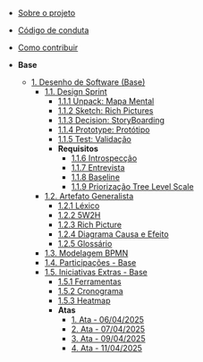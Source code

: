 <!-- docs/_sidebar.md -->

- [Sobre o projeto](/)

- [Código de conduta](/CodigoConduta.md)

- [Como contribuir](/GuiaContribuicao.md)

- **Base**
  - [1. Desenho de Software (Base)](./Base/1.Base.md)
    - [1.1. Design Sprint](./Base/DesignSprint/1.1.DesignSprint.md)
      - [1.1.1 Unpack: Mapa Mental](./Base/DesignSprint/1.1.1MapaMental.md)
      - [1.1.2 Sketch: Rich Pictures](./Base/DesignSprint/1.1.2RichPictures.md)
      - [1.1.3 Decision: StoryBoarding](./Base/DesignSprint/1.1.3StoryBoarding.md)
      - [1.1.4 Prototype: Protótipo](./Base/DesignSprint/1.1.4Prototipo.md)
      - [1.1.5 Test: Validação](./Base/DesignSprint/1.1.5Validacao.md)
      - **Requisitos**
        - [1.1.6 Introspecção](./Base/Elicitacao/1.6.1Introspeccao.md)
        - [1.1.7 Entrevista](./Base/Elicitacao/1.6.2Entrevista.md)
        - [1.1.8 Baseline](./Base/Elicitacao/1.6.3RequisitosElicitados.md)
        - [1.1.9 Priorização Tree Level Scale](./Base/Elicitacao/1.6.4Priorizacao.md)
    - [1.2. Artefato Generalista](./Base/ArtefatosGeneralistas/1.2.ArtefatoGeneralista.md)
      - [1.2.1 Léxico](./Base/ArtefatosGeneralistas/1.2.1Lexico.md)
      - [1.2.2 5W2H](./Base/ArtefatosGeneralistas/1.2.25W2H.md)
      - [1.2.3 Rich Picture](./Base/ArtefatosGeneralistas/1.2.3RichPicture.md)
      - [1.2.4 Diagrama Causa e Efeito](./Base/ArtefatosGeneralistas/1.2.4DiagramCausaEfeito.md)
      - [1.2.5 Glossário](./Base/ArtefatosGeneralistas/1.2.5Glossario.md)
    - [1.3. Modelagem BPMN](./Base/BPMN/1.3.ModelagemBPMN.md)
    - [1.4. Participações - Base](./Base/Participacoes/1.4.ParticipacoesBase.md)
    - [1.5. Iniciativas Extras - Base](./Base/Extra/1.5.IniciativasExtras.md)
      - [1.5.1 Ferramentas](./Base/Extra/1.5.1Ferramentas.md)
      - [1.5.2 Cronograma](./Base/Extra/1.5.2Cronograma.md)
      - [1.5.3 Heatmap](./Base/Extra/1.5.3Heatmap.md)
      - **Atas**
        - [1. Ata - 06/04/2025](./Base/Extra/Atas/ata1.md)
        - [2. Ata - 07/04/2025](./Base/Extra/Atas/ata2.md)
        - [3. Ata - 09/04/2025](./Base/Extra/Atas/ata3.md)
        - [4. Ata - 11/04/2025](./Base/Extra/Atas/ata4.md)